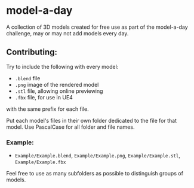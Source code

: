 # model-a-day
A collection of 3D models created for free use as part of the model-a-day challenge, may or may not add models every day.

## Contributing:

Try to include the following with every model:
- `.blend` file
- `.png` image of the rendered model
- `.stl` file, allowing online previewing
- `.fbx` file, for use in UE4

with the same prefix for each file.

Put each model's files in their own folder dedicated to the file for that model.  Use PascalCase for all folder and file names.

### Example:

- `Example/Example.blend`, `Example/Example.png`, `Example/Example.stl`, `Example/Example.fbx`

Feel free to use as many subfolders as possible to distinguish groups of models.
